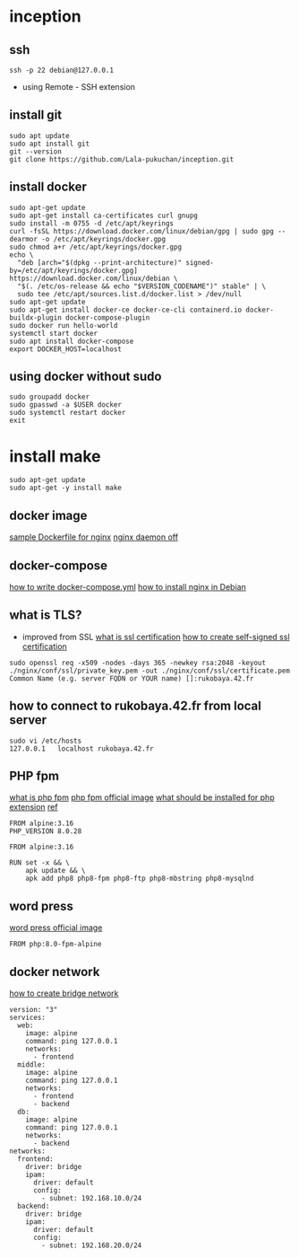 # inception

## ssh
```
ssh -p 22 debian@127.0.0.1
```
- using Remote - SSH extension

## install git
```
sudo apt update
sudo apt install git
git --version
git clone https://github.com/Lala-pukuchan/inception.git
```

## install docker
```
sudo apt-get update
sudo apt-get install ca-certificates curl gnupg
sudo install -m 0755 -d /etc/apt/keyrings
curl -fsSL https://download.docker.com/linux/debian/gpg | sudo gpg --dearmor -o /etc/apt/keyrings/docker.gpg
sudo chmod a+r /etc/apt/keyrings/docker.gpg
echo \
  "deb [arch="$(dpkg --print-architecture)" signed-by=/etc/apt/keyrings/docker.gpg] https://download.docker.com/linux/debian \
  "$(. /etc/os-release && echo "$VERSION_CODENAME")" stable" | \
  sudo tee /etc/apt/sources.list.d/docker.list > /dev/null
sudo apt-get update
sudo apt-get install docker-ce docker-ce-cli containerd.io docker-buildx-plugin docker-compose-plugin
sudo docker run hello-world
systemctl start docker
sudo apt install docker-compose
export DOCKER_HOST=localhost
```

## using docker without sudo
```
sudo groupadd docker
sudo gpasswd -a $USER docker
sudo systemctl restart docker
exit
```

# install make
```
sudo apt-get update
sudo apt-get -y install make
```

## docker image
[sample Dockerfile for nginx](https://github.com/nginxinc/docker-nginx/blob/1a8d87b69760693a8e33cd8a9e0c2e5f0e8b0e3c/stable/alpine-slim/Dockerfile)
[nginx daemon off](https://tottoto-toto.hatenablog.com/)

## docker-compose
[how to write docker-compose.yml](https://docs.docker.com/compose/compose-file/build/)
[how to install nginx in Debian](https://www.digitalocean.com/community/tutorials/how-to-install-nginx-on-debian-11)

## what is TLS?
- improved from SSL
[what is ssl certification](https://www.rworks.jp/system/system-column/sys-entry/21283/)
[how to create self-signed ssl certification](https://www.digitalocean.com/community/tutorials/how-to-create-a-self-signed-ssl-certificate-for-nginx-on-debian-10)
```
sudo openssl req -x509 -nodes -days 365 -newkey rsa:2048 -keyout ./nginx/conf/ssl/private_key.pem -out ./nginx/conf/ssl/certificate.pem
Common Name (e.g. server FQDN or YOUR name) []:rukobaya.42.fr
```

## how to connect to rukobaya.42.fr from local server
```
sudo vi /etc/hosts
127.0.0.1	localhost rukobaya.42.fr
```

## PHP fpm
[what is php fpm](https://hackers-high.com/linux/php-fpm-config/)
[php fpm official image](https://github.com/docker-library/php/blob/21967e6cd5f1240093d4f0b03d579397571cab9c/8.0/alpine3.16/fpm/Dockerfile)
[what should be installed for php extension](https://qiita.com/dalchan/items/20e758fe8646e7c58df8)
[ref](https://53ningen.com/docker-wordpress)
```
FROM alpine:3.16
PHP_VERSION 8.0.28
```
```
FROM alpine:3.16

RUN set -x && \
	apk update && \
	apk add php8 php8-fpm php8-ftp php8-mbstring php8-mysqlnd
```

## word press
[word press official image](https://github.com/docker-library/wordpress/blob/6fa05d9ba94e7cb48a53ff90878cc6fc777f7986/latest/php8.0/fpm-alpine/Dockerfile)

```
FROM php:8.0-fpm-alpine
```

## docker network
[how to create bridge network](https://knowledge.sakura.ad.jp/26522/)
```
version: "3"
services:
  web:
    image: alpine
    command: ping 127.0.0.1
    networks:
      - frontend
  middle:
    image: alpine
    command: ping 127.0.0.1
    networks:
      - frontend
      - backend
  db:
    image: alpine
    command: ping 127.0.0.1
    networks:
      - backend
networks:
  frontend:
    driver: bridge
    ipam:
      driver: default
      config:
        - subnet: 192.168.10.0/24
  backend:
    driver: bridge
    ipam:
      driver: default
      config:
        - subnet: 192.168.20.0/24
```
